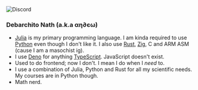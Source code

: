 <!-- <img src="https://discord.c99.nl/widget/theme-3/739497344780992564.png"> -->
<img src="https://discord-readme-badge.vercel.app/api?id=739497344780992564" alt="Discord" />

### Debarchito Nath (a.k.a αη∂єω)
- [Julia](https://julialang.org/) is my primary programming language. I am kinda required to use [Python](https://python.org/) even though I don't like it. I also use [Rust](https://rust-lang.org), [Zig](https://ziglang.org), C and ARM ASM (cause I am a masochist ig).
- I use [Deno](https://deno.land/) for anything [TypeScript](https://www.typescriptlang.org). JavaScript doesn't exist.
- Used to do frontend; now I don't. I mean I do when I *need* to.
- I use a combination of Julia, Python and Rust for all my scientific needs. My courses are in Python though.
- Math nerd.
